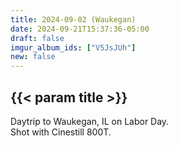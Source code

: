 ```yaml
---
title: 2024-09-02 (Waukegan)
date: 2024-09-21T15:37:36-05:00
draft: false
imgur_album_ids: ["V5JsJUh"]
new: false
---
```


<h2 id="title">{{< param title >}}</h2>

Daytrip to Waukegan, IL on Labor Day.<br>
Shot with Cinestill 800T.
